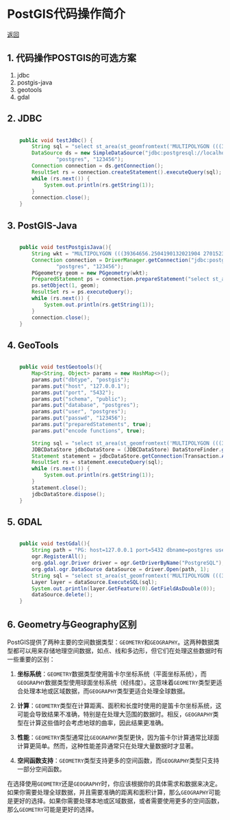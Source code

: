 # PostGIS代码操作简介

[返回](../index.md)

## 1. 代码操作POSTGIS的可选方案

1. jdbc
2. postgis-java
3. geotools
4. gdal

## 2. JDBC

```Java

    public void testJdbc() {
        String sql = "select st_area(st_geomfromtext('MULTIPOLYGON (((39364656.2504190132021904 2701523.9713633288629353, 39364650.82893280684947968 2701491.44244607863947749, 39364683.77488745748996735 2701504.16208679834380746, 39364683.77488745748996735 2701504.16208679834380746, 39364656.2504190132021904 2701523.9713633288629353)))'))";
        DataSource ds = new SimpleDataSource("jdbc:postgresql://localhost:5432/postgres",
                "postgres", "123456");
        Connection connection = ds.getConnection();
        ResultSet rs = connection.createStatement().executeQuery(sql);
        while (rs.next()) {
            System.out.println(rs.getString(1));
        }
        connection.close();
    }

```

## 3. PostGIS-Java

```Java

    public void testPostgisJava(){
        String wkt = "MULTIPOLYGON (((39364656.2504190132021904 2701523.9713633288629353, 39364650.82893280684947968 2701491.44244607863947749, 39364683.77488745748996735 2701504.16208679834380746, 39364683.77488745748996735 2701504.16208679834380746, 39364656.2504190132021904 2701523.9713633288629353)))";
        Connection connection = DriverManager.getConnection("jdbc:postgresql://localhost:5432/postgres",
                "postgres", "123456");
        PGgeometry geom = new PGgeometry(wkt);
        PreparedStatement ps = connection.prepareStatement("select st_area(?)");
        ps.setObject(1, geom);
        ResultSet rs = ps.executeQuery();
        while (rs.next()) {
            System.out.println(rs.getString(1));
        }
        connection.close();
    }

```

## 4. GeoTools

```Java

    public void testGeotools(){
        Map<String, Object> params = new HashMap<>();
        params.put("dbtype", "postgis");
        params.put("host", "127.0.0.1");
        params.put("port", "5432");
        params.put("schema", "public");
        params.put("database", "postgres");
        params.put("user", "postgres");
        params.put("passwd", "123456");
        params.put("preparedStatements", true);
        params.put("encode functions", true);

        String sql = "select st_area(st_geomfromtext('MULTIPOLYGON (((39364656.2504190132021904 2701523.9713633288629353, 39364650.82893280684947968 2701491.44244607863947749, 39364683.77488745748996735 2701504.16208679834380746, 39364683.77488745748996735 2701504.16208679834380746, 39364656.2504190132021904 2701523.9713633288629353)))'))";
        JDBCDataStore jdbcDataStore = (JDBCDataStore) DataStoreFinder.getDataStore(params);
        Statement statement = jdbcDataStore.getConnection(Transaction.AUTO_COMMIT).createStatement();
        ResultSet rs = statement.executeQuery(sql);
        while (rs.next()) {
            System.out.println(rs.getString(1));
        }
        statement.close();
        jdbcDataStore.dispose();
    }

```

## 5. GDAL

```Java

    public void testGdal(){
        String path = "PG: host=127.0.0.1 port=5432 dbname=postgres user=postgres password=123456 active_schema=public";
        ogr.RegisterAll();
        org.gdal.ogr.Driver driver = ogr.GetDriverByName("PostgreSQL");
        org.gdal.ogr.DataSource dataSource = driver.Open(path, 1);
        String sql = "select st_area(st_geomfromtext('MULTIPOLYGON (((39364656.2504190132021904 2701523.9713633288629353, 39364650.82893280684947968 2701491.44244607863947749, 39364683.77488745748996735 2701504.16208679834380746, 39364683.77488745748996735 2701504.16208679834380746, 39364656.2504190132021904 2701523.9713633288629353)))'))";
        Layer layer = dataSource.ExecuteSQL(sql);
        System.out.println(layer.GetFeature(0).GetFieldAsDouble(0));
        dataSource.delete();
    }

```
## 6. Geometry与Geography区别

PostGIS提供了两种主要的空间数据类型：`GEOMETRY`和`GEOGRAPHY`。这两种数据类型都可以用来存储地理空间数据，如点、线和多边形，但它们在处理这些数据时有一些重要的区别：

1. **坐标系统**：`GEOMETRY`数据类型使用笛卡尔坐标系统（平面坐标系统），而`GEOGRAPHY`数据类型使用球面坐标系统（经纬度）。这意味着`GEOMETRY`类型更适合处理本地或区域数据，而`GEOGRAPHY`类型更适合处理全球数据。

2. **计算**：`GEOMETRY`类型在计算距离、面积和长度时使用的是笛卡尔坐标系统，这可能会导致结果不准确，特别是在处理大范围的数据时。相反，`GEOGRAPHY`类型在计算这些值时会考虑地球的曲率，因此结果更准确。

3. **性能**：`GEOMETRY`类型通常比`GEOGRAPHY`类型更快，因为笛卡尔计算通常比球面计算更简单。然而，这种性能差异通常只在处理大量数据时才显著。

4. **空间函数支持**：`GEOMETRY`类型支持更多的空间函数，而`GEOGRAPHY`类型只支持一部分空间函数。

在选择使用`GEOMETRY`还是`GEOGRAPHY`时，你应该根据你的具体需求和数据来决定。如果你需要处理全球数据，并且需要准确的距离和面积计算，那么`GEOGRAPHY`可能是更好的选择。如果你需要处理本地或区域数据，或者需要使用更多的空间函数，那么`GEOMETRY`可能是更好的选择。
